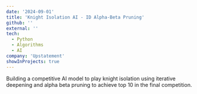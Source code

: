 ```yaml
---
date: '2024-09-01'
title: 'Knight Isolation AI - ID Alpha-Beta Pruning'
github: ''
external: ''
tech:
  - Python
  - Algorithms
  - AI
company: 'Upstatement'
showInProjects: true
---
```


Building a competitive AI model to play knight isolation using iterative deepening and alpha beta pruning to achieve top 10 in the final competition.
